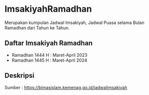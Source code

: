 # ImsakiyahRamadhan
Merupakan kumpulan Jadwal Imsakiyah, Jadwal Puasa selama Bulan Ramadhan dari Tahun ke Tahun.

## Daftar Imsakiyah Ramadhan
- Ramadhan 1444 H : Maret-April 2023
- Ramadhan 1445 H : Maret-April 2024

## Deskripsi
Sumber : https://bimasislam.kemenag.go.id/jadwalimsakiyah
